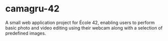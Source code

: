 # camagru-42
A small web application project for École 42, enabling users to perform basic photo and video editing using their webcam along with a selection of predefined images.
